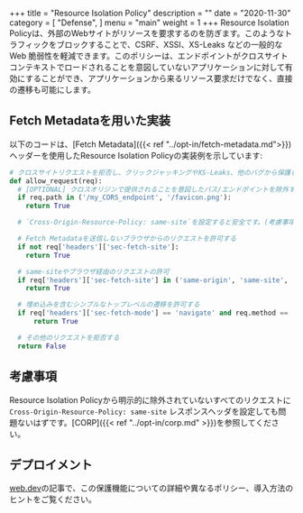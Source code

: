 +++
title = "Resource Isolation Policy"
description = ""
date = "2020-11-30"
category = [
    "Defense",
]
menu = "main"
weight = 1
+++
Resource Isolation Policyは、外部のWebサイトがリソースを要求するのを防ぎます。このようなトラフィックをブロックすることで、CSRF、XSSI、XS-Leaks などの一般的な Web 脆弱性を軽減できます。このポリシーは、エンドポイントがクロスサイトコンテキストでロードされることを意図していないアプリケーションに対して有効にすることができ、アプリケーションから来るリソース要求だけでなく、直接の遷移も可能にします。

## Fetch Metadataを用いた実装

以下のコードは、[Fetch Metadata]({{< ref "../opt-in/fetch-metadata.md">}}) ヘッダーを使用したResource Isolation Policyの実装例を示しています:

```py
# クロスサイトリクエストを拒否し、クリックジャッキングやXS-Leaks、他のバグから保護します
def allow_request(req):
  # [OPTIONAL] クロスオリジンで提供されることを意図したパス/エンドポイントを除外する。
  if req.path in ('/my_CORS_endpoint', '/favicon.png'):
    return True

  # `Cross-Origin-Resource-Policy: same-site`を設定すると安全です。(考慮事項参照)

  # Fetch Metadataを送信しないブラウザからのリクエストを許可する
  if not req['headers']['sec-fetch-site']:
    return True

  # same-siteやブラウザ経由のリクエストの許可
  if req['headers']['sec-fetch-site'] in ('same-origin', 'same-site', 'none'):
    return True

  # 埋め込みを含むシンプルなトップレベルの遷移を許可する
  if req['headers']['sec-fetch-mode'] == 'navigate' and req.method == 'GET':
      return True

  # その他のリクエストを拒否する
  return False
```

## 考慮事項
Resource Isolation Policyから明示的に除外されていないすべてのリクエストに `Cross-Origin-Resource-Policy: same-site` レスポンスヘッダを設定しても問題ないはずです。[CORP]({{< ref "../opt-in/corp.md" >}})を参照してください。

## デプロイメント

[web.dev](https://web.dev/fetch-metadata/)の記事で、この保護機能についての詳細や異なるポリシー、導入方法のヒントをご覧ください。
